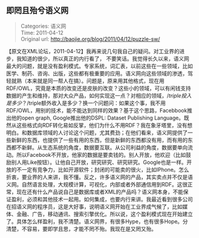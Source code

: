 即罔且殆兮语义网
---
    
> Categories: 语义网  
> Time: 2011-04-12  
> Original url: <http://baojie.org/blog/2011/04/12/puzzle-sw/>
    
【原文在XML论坛，2011-04-12】我再来说几句我自己的疑问。对工业界的进步，我知道的很少，所以真正的内行看了， 不要笑话。我觉得长久以来，语义网最大的问题，就是没有盈利模式。专家系统，词汇表，以前这些在一些领域，比如医学、制药、咨询、出版，这些都有极重要的应用。语义网向这些领域的渗透，驾轻就熟（本来就是同一帮人在搞）。问题是，原来用其他格式，现在用RDF/OWL，究竟是本质的改变还是皮肤的改变？这些小的领域，可以有闲钱支持数据的产生和维持，那对大众产品，如何实现这一点？对相应的领域，$/triple投入是多少？$/triple额外收入是多少？换一个问题问：如果这个事，我不用RDF/OWL，用别的技术，能不能达到同样的效果？基于这个思路，Facebbook推出他的open graph, Google推出他的DSPL: Dataset Publishing Language。既然从这些格式向RDF转化易如反掌，他们为什么不用RDF？我在象牙塔里，没有想明白。和数据库领域的人讨论这个问题，尤其费劲；在他们看来，语义网提供了一些新鲜的东西，也提供了一些有用的东西，但是新鲜的东西都没有用，而有用的东西都不新鲜。从生态系统的角度，数据要互联。从公司利益的角度，数据要单向流动。所以Facebook不开放，他家的数据是要卖钱的。别人开放，他欢迎（比如鼓励别人用Like按钮）。让他自己开放，研究研究、研究研究。Google也是一样。开放的不一定有竞争力，比如开源软件；封闭的可能卖的很火，比如IPhone。怎么折衷，要业界的人来讲，我不懂。反之，许多语义网的产品，其实卖点并不仅是语义网。自然语言处理，大规模计算，可视化，内部或者外部通信用到RDF。这很正常，现在还有什么产品说自己是数据库或者XML的产品吗？语义网本身，不能保证盈利，必须和其他技术一起用。如何集成，也要内行来讲。我最近看到很多公司在招语义网的程序员，这是大好事，说明语义网开始在工业界成气候了，比如媒体、金融、广告，移动通讯、搜索引擎优化。所以说，这个盈利模式现在开始建立了。具体怎么样盈利，我不清楚。语义网界，有很多Hype，也有很多Hope。分清楚，不容易，要即学且思，才能不罔不殆。我现在是又罔又殆。     
    